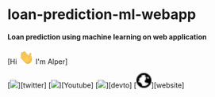 # loan-prediction-ml-webapp
#### Loan prediction using machine learning on web application
[Hi <img src="https://raw.githubusercontent.com/ABSphreak/ABSphreak/master/gifs/Hi.gif" width="30px"> I'm Alper]

 [<img height="30" src="https://img.shields.io/badge/twitter-%231DA1F2.svg?&style=for-the-badge&logo=twitter&logoColor=white" />][twitter]
[<img height="30" src = "https://img.shields.io/badge/Youtube-%23E4405F.svg?&style=for-the-badge&logo=Youtube&logoColor=white">][Youtube] 
[<img height="30" src="https://img.shields.io/badge/DEV.TO-%230A0A0A.svg?&style=for-the-badge&logo=dev-dot-to&logoColor=white" />][devto]
[<img height="30" src="https://raw.githubusercontent.com/iconic/open-iconic/master/svg/globe.svg" />][website]



